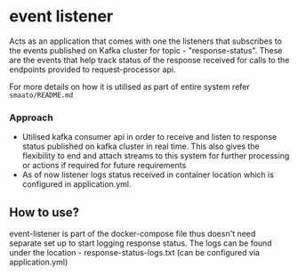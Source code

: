 # event listener

Acts as an application that comes with one the listeners that subscribes to the events published on Kafka cluster for topic - "response-status".
These are the events that help track status of the response received for calls to the endpoints provided to request-processor api. 

For more details on how it is utilised as part of entire system refer `smaato/README.md`


### Approach

- Utilised kafka consumer api in order to receive and listen to response status published on kafka cluster in real time.
 This also gives the flexibility to end and attach streams to this system for further processing or actions if required for future requirements
- As of now listener logs  status received in container location which is configured in application.yml.


## How to use?

event-listener is part of the docker-compose file thus doesn't need separate set up to start logging response status.
The logs can be found under the location - response-status-logs.txt (can be configured via application.yml)
